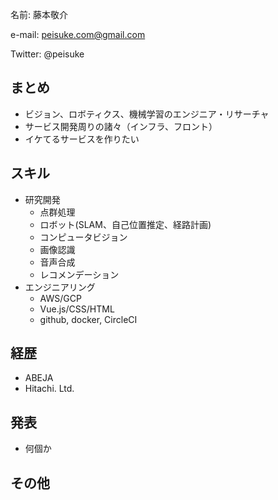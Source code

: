 名前: 藤本敬介

e-mail: peisuke.com@gmail.com

Twitter: @peisuke

## まとめ

- ビジョン、ロボティクス、機械学習のエンジニア・リサーチャ
- サービス開発周りの諸々（インフラ、フロント）
- イケてるサービスを作りたい

## スキル

- 研究開発
  - 点群処理
  - ロボット(SLAM、自己位置推定、経路計画)
  - コンピュータビジョン
  - 画像認識
  - 音声合成
  - レコメンデーション
- エンジニアリング
  - AWS/GCP
  - Vue.js/CSS/HTML
  - github, docker, CircleCI

## 経歴

- ABEJA
- Hitachi. Ltd.

## 発表

- 何個か
## その他
